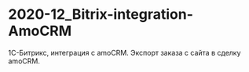# 2020-12_Bitrix-integration-AmoCRM
1С-Битрикс, интеграция с amoCRM. Экспорт заказа с сайта в сделку amoCRM.
